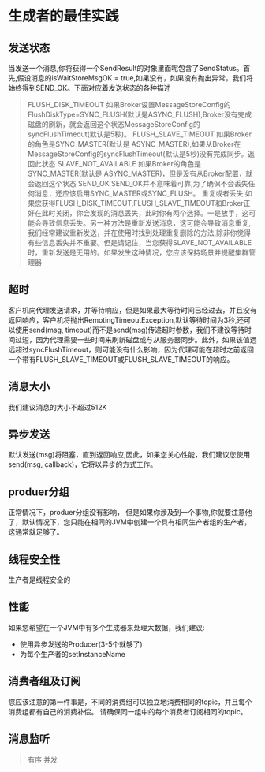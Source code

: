 # 生成者的最佳实践

## 发送状态
当发送一个消息,你将获得一个SendResult的对象里面呢包含了SendStatus。首先,假设消息的isWaitStoreMsgOK = true,如果没有，如果没有抛出异常，我们将始终得到SEND_OK。下面对应着发送状态的各种描述

> FLUSH_DISK_TIMEOUT
如果Broker设置MessageStoreConfig的 FlushDiskType=SYNC_FLUSH(默认是ASYNC_FLUSH),Broker没有完成磁盘的刷新，就会返回这个状态MessageStoreConfig的 syncFlushTimeout(默认是5秒)。
> FLUSH_SLAVE_TIMEOUT
如果Broker的角色是SYNC_MASTER(默认是 ASYNC_MASTER),如果从Broker在MessageStoreConfig的syncFlushTimeout(默认是5秒)没有完成同步。返回此状态
>SLAVE_NOT_AVAILABLE
如果Broker的角色是SYNC_MASTER(默认是 ASYNC_MASTER)，但是没有从Broker配置，就会返回这个状态
>SEND_OK
SEND_OK并不意味着可靠,为了确保不会丢失任何消息，还应该启用SYNC_MASTER或SYNC_FLUSH。
>重复或者丢失
如果您获得FLUSH_DISK_TIMEOUT,FLUSH_SLAVE_TIMEOUT和Broker正好在此时关闭，你会发现的消息丢失，此时你有两个选择。一是放手，这可能会导致信息丢失。另一种方法是重新发送消息，这可能会导致消息重复,我们经常建议重新发送，并在使用时找到处理重复删除的方法,除非你觉得有些信息丢失并不重要。但是请记住，当您获得SLAVE_NOT_AVAILABLE时，重新发送是无用的。如果发生这种情况，您应该保持场景并提醒集群管理器

## 超时

客户机向代理发送请求，并等待响应，但是如果最大等待时间已经过去，并且没有返回响应，客户机将抛出RemotingTimeoutException,默认等待时间为3秒,还可以使用send(msg, timeout)而不是send(msg)传递超时参数，我们不建议等待时间过短，因为代理需要一些时间来刷新磁盘或与从服务器同步。此外，如果该值远远超过syncFlushTimeout，则可能没有什么影响，因为代理可能在超时之前返回一个带有FLUSH_SLAVE_TIMEOUT或FLUSH_SLAVE_TIMEOUT的响应。

## 消息大小

我们建议消息的大小不超过512K

## 异步发送

默认发送(msg)将阻塞，直到返回响应,因此，如果您关心性能，我们建议您使用send(msg, callback)，它将以异步的方式工作。

## produer分组

正常情况下，produer分组没有影响，
但是如果你涉及到一个事物,你就要注意他了，默认情况下，您只能在相同的JVM中创建一个具有相同生产者组的生产者，这通常就足够了。

## 线程安全性

生产者是线程安全的

## 性能

如果您希望在一个JVM中有多个生成器来处理大数据，我们建议:

* 使用异步发送的Producer(3-5个就够了)
* 为每个生产者的setInstanceName

## 消费者组及订阅

您应该注意的第一件事是，不同的消费组可以独立地消费相同的topic，并且每个消费组都有自己的消费补偿。
请确保同一组中的每个消费者订阅相同的topic。

## 消息监听

> 有序
> 并发